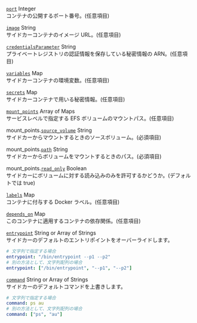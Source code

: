 
<a id="port" href="#port" class="field">`port`</a> <span class="type">Integer</span>  
コンテナの公開するポート番号。(任意項目)

<a id="image" href="#image" class="field">`image`</a> <span class="type">String</span>  
サイドカーコンテナのイメージ URL。(任意項目)

<a id="credentialsParameter" href="#credentialsParameter" class="field">`credentialsParameter`</a> <span class="type">String</span>  
プライベートレジストリの認証情報を保存している秘密情報の ARN。(任意項目)

<a id="variables" href="#variables" class="field">`variables`</a> <span class="type">Map</span>  
サイドカーコンテナの環境変数。(任意項目)

<a id="secrets" href="#secrets" class="field">`secrets`</a> <span class="type">Map</span>  
サイドカーコンテナで用いる秘密情報。(任意項目)

<a id="mount-points" href="#mount-points" class="field">`mount_points`</a> <span class="type">Array of Maps</span>  
サービスレベルで指定する EFS ボリュームのマウントパス。(任意項目)

<span class="parent-field">mount_points.</span><a id="mount-points-source-volume" href="#mount-points-source-volume" class="field">`source_volume`</a> <span class="type">String</span>  
サイドカーからマウントするときのソースボリューム。(必須項目)

<span class="parent-field">mount_points.</span><a id="mount-points-path" href="#mount-points-path" class="field">`path`</a> <span class="type">String</span>  
サイドカーからボリュームをマウントするときのパス。(必須項目)

<span class="parent-field">mount_points.</span><a id="mount-points-read-only" href="#mount-points-read-only" class="field">`read_only`</a> <span class="type">Boolean</span>  
サイドカーにボリュームに対する読み込みのみを許可するかどうか。(デフォルトでは true)

<a id="labels" href="#labels" class="field">`labels`</a> <span class="type">Map</span>  
コンテナに付与する Docker ラベル。(任意項目)

<a id="depends_on" href="#depends_on" class="field">`depends_on`</a> <span class="type">Map</span>  
このコンテナに適用するコンテナの依存関係。(任意項目)

<a id="entrypoint" href="#entrypoint" class="field">`entrypoint`</a> <span class="type">String or Array of Strings</span>  
サイドカーのデフォルトのエントリポイントをオーバーライドします。
```yaml
# 文字列で指定する場合
entrypoint: "/bin/entrypoint --p1 --p2"
# 別の方法として、文字列配列の場合
entrypoint: ["/bin/entrypoint", "--p1", "--p2"]
```

<a id="command" href="#command" class="field">`command`</a> <span class="type">String or Array of Strings</span>  
サイドカーのデフォルトコマンドを上書きします。

```yaml
# 文字列で指定する場合
command: ps au
# 別の方法として、文字列配列の場合
command: ["ps", "au"]
```
